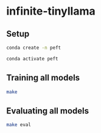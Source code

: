 # infinite-tinyllama

## Setup

```bash
conda create -n peft
```

```bash
conda activate peft
```

## Training all models

```bash
make
```

## Evaluating all models

```bash
make eval
```
